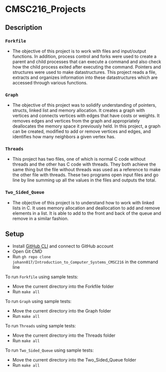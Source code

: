 # CMSC216_Projects

## Description
### `Forkfile`
- The objective of this project is to work with files and input/output functions. In addition, process control and forks were used to create a parent and child processes that can execute a command and also check how the child process exited after executing the command. Pointers and structures were used to make datastructures. This project reads a file, extracts and organizes information into these datastructures which are accessed through various functions.

### `Graph`
- The objective of this project was to solidify understanding of pointers, structs, linked list and memory allocation. It creates a graph with vertices and connects vertices with edges that have costs or weights. It removes edges and vertices from the graph and appropriately deallocates the memory space it previously held. In this project, a graph can be created, modified to add or remove vertices and edges, and identifies how many neighbors a given vertex has.

### `Threads`
- This project has two files, one of which is normal C code without threads and the other has C code with threads. They both achieve the same thing but the file without threads was used as a reference to make the other file with threads. These two programs open input files and go line by line summing up all the values in the files and outputs the total.

### `Two_Sided_Queue`
- The objective of this project is to understand how to work with linked lists in C. It uses memory allocation and deallocation to add and remove elements in a list. It is able to add to the front and back of the queue and remove in a similar fashion.


## Setup
- Install [GitHub CLI](https://cli.github.com/) and connect to GitHub account
- Open Git CMD
- Run `gh repo clone johann017/Introduction_to_Computer_Systems_CMSC216` in the command line

To run `Forkfile` using sample tests:
- Move the current directory into the Forkfile folder
- Run `make all`

To run `Graph` using sample tests:
- Move the current directory into the Graph folder
- Run `make all`

To run `Threads` using sample tests:
- Move the current directory into the Threads folder
- Run `make all`

To run `Two_Sided_Queue` using sample tests:
- Move the current directory into the Two_Sided_Queue folder
- Run `make all`
